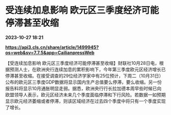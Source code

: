 # 受连续加息影响 欧元区三季度经济可能停滞甚至收缩

**2023-10-27 18:21**

**https://api3.cls.cn/share/article/1499945?os=web&sv=7.7.5&app=CailianpressWeb**

【受连续加息影响 欧元区三季度经济可能停滞甚至收缩】财联社10月28日电，根据预测人士，在欧洲央行连续加息的累积影响下，今年第三季度欧元区经济增长已停滞甚至收缩。在接受调查的29位经济学家中有25位预计，下周二（10月31日）公布的欧元区三季度GDP数据将显示国内生产总值要么停滞，要么收缩。另一份报告料将显示10月通胀明显走弱。据悉，欧洲央行行长拉加德本周早些时候已向欧盟领导人表示，欧元区经济未来几个季度面临停滞和下行风险。若数据一如预期显示欧元经济萎缩或者停滞，则该区域经济在过去四个季度中将只有一个季度实现了增长。